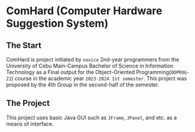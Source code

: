 # ComHard (Computer Hardware Suggestion System)


## The Start
ComHard is project initiated by `novice` 2nd-year programmers from the University of Cebu Main-Campus Bachelor of Science in Information Technology 
as a Final output for the Object-Oriented Programming(`OOPROG-21`) course in the academic year `2023-2024 1st semester`. This project was proposed by the
4th Group in the second-half of the semester.

## The Project
This project uses basic Java GUI such as `JFrame`, `JPanel`, and etc. as a means of interface. 